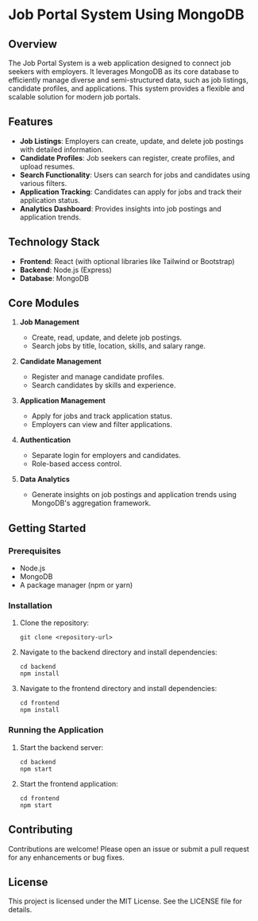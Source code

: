 # Job Portal System Using MongoDB

## Overview
The Job Portal System is a web application designed to connect job seekers with employers. It leverages MongoDB as its core database to efficiently manage diverse and semi-structured data, such as job listings, candidate profiles, and applications. This system provides a flexible and scalable solution for modern job portals.

## Features
- **Job Listings**: Employers can create, update, and delete job postings with detailed information.
- **Candidate Profiles**: Job seekers can register, create profiles, and upload resumes.
- **Search Functionality**: Users can search for jobs and candidates using various filters.
- **Application Tracking**: Candidates can apply for jobs and track their application status.
- **Analytics Dashboard**: Provides insights into job postings and application trends.

## Technology Stack
- **Frontend**: React (with optional libraries like Tailwind or Bootstrap)
- **Backend**: Node.js (Express)
- **Database**: MongoDB

## Core Modules
1. **Job Management**
   - Create, read, update, and delete job postings.
   - Search jobs by title, location, skills, and salary range.

2. **Candidate Management**
   - Register and manage candidate profiles.
   - Search candidates by skills and experience.

3. **Application Management**
   - Apply for jobs and track application status.
   - Employers can view and filter applications.

4. **Authentication**
   - Separate login for employers and candidates.
   - Role-based access control.

5. **Data Analytics**
   - Generate insights on job postings and application trends using MongoDB's aggregation framework.

## Getting Started
### Prerequisites
- Node.js
- MongoDB
- A package manager (npm or yarn)

### Installation
1. Clone the repository:
   ```
   git clone <repository-url>
   ```
2. Navigate to the backend directory and install dependencies:
   ```
   cd backend
   npm install
   ```
3. Navigate to the frontend directory and install dependencies:
   ```
   cd frontend
   npm install
   ```

### Running the Application
1. Start the backend server:
   ```
   cd backend
   npm start
   ```
2. Start the frontend application:
   ```
   cd frontend
   npm start
   ```

## Contributing
Contributions are welcome! Please open an issue or submit a pull request for any enhancements or bug fixes.

## License
This project is licensed under the MIT License. See the LICENSE file for details.